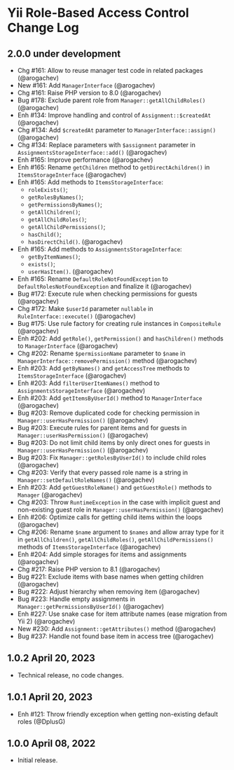 # Yii Role-Based Access Control Change Log

## 2.0.0 under development

- Chg #161: Allow to reuse manager test code in related packages (@arogachev)
- New #161: Add `ManagerInterface` (@arogachev)
- Chg #161: Raise PHP version to 8.0 (@arogachev)
- Bug #178: Exclude parent role from `Manager::getAllChildRoles()` (@arogachev)
- Enh #134: Improve handling and control of `Assignment::$createdAt` (@arogachev)
- Chg #134: Add `$createdAt` parameter to `ManagerInterface::assign()` (@arogachev)
- Chg #134: Replace parameters with `$assignment` parameter in `AssignmentsStorageInterface::add()` (@arogachev)
- Enh #165: Improve performance (@arogachev)
- Enh #165: Rename `getChildren` method to `getDirectAchildren()` in `ItemsStorageInterface` (@arogachev)
- Enh #165: Add methods to `ItemsStorageInterface`:
    - `roleExists()`;
    - `getRolesByNames()`;
    - `getPermissionsByNames()`;
    - `getAllChildren()`;
    - `getAllChildRoles()`;
    - `getAllChildPermissions()`;
    - `hasChild()`;
    - `hasDirectChild()`.
      (@arogachev)
- Enh #165: Add methods to `AssignmentsStorageInterface`:
  - `getByItemNames()`;
  - `exists()`;
  - `userHasItem()`.
    (@arogachev)
- Enh #165: Rename `DefaultRoleNotFoundException` to `DefaultRolesNotFoundException` and finalize it (@arogachev)
- Bug #172: Execute rule when checking permissions for guests (@arogachev)
- Chg #172: Make `$userId` parameter `nullable` in `RuleInterface::execute()` (@arogachev)
- Bug #175: Use rule factory for creating rule instances in `CompositeRule` (@arogachev)
- Enh #202: Add `getRole()`, `getPermission()` and `hasChildren()` methods to `ManagerInterface` (@arogachev)
- Chg #202: Rename `$permissionName` parameter to `$name` in `ManagerInterface::removePermission()` method (@arogachev)
- Enh #203: Add `getByNames()` and `getAccessTree` methods to `ItemsStorageInterface` (@arogachev)
- Enh #203: Add `filterUserItemNames()` method to `AssignmentsStorageInterface` (@arogachev)
- Enh #203: Add `getItemsByUserId()` method to `ManagerInterface` (@arogachev)
- Bug #203: Remove duplicated code for checking permission in `Manager::userHasPermission()` (@arogachev)
- Bug #203: Execute rules for parent items and for guests in `Manager::userHasPermission()` (@arogachev)
- Bug #203: Do not limit child items by only direct ones for guests in `Manager::userHasPermission()` (@arogachev)
- Bug #203: Fix `Manager::getRolesByUserId()` to include child roles (@arogachev)
- Chg #203: Verify that every passed role name is a string in `Manager::setDefaultRoleNames()` (@arogachev)
- Enh #203: Add `getGuestRoleName()` and `getGuestRole()` methods to `Manager` (@arogachev)
- Chg #203: Throw `RuntimeException` in the case with implicit guest and non-existing guest role in
  `Manager::userHasPermission()` (@arogachev)
- Enh #206: Optimize calls for getting child items within the loops (@arogachev)
- Chg #206: Rename `$name` argument to `$names` and allow array type for it in `getAllChildren()`, `getAllChildRoles()`,
  `getAllChildPermissions()` methods of `ItemsStorageInterface` (@arogachev)
- Enh #204: Add simple storages for items and assignments (@arogachev)
- Chg #217: Raise PHP version to 8.1 (@arogachev)
- Bug #221: Exclude items with base names when getting children (@arogachev)
- Bug #222: Adjust hierarchy when removing item (@arogachev)
- Bug #223: Handle empty assignments in `Manager::getPermissionsByUserId()` (@arogachev)
- Enh #227: Use snake case for item attribute names (ease migration from Yii 2) (@arogachev)
- New #230: Add `Assignment::getAttributes()` method (@arogachev)
- Bug #237: Handle not found base item in access tree (@arogachev)

## 1.0.2 April 20, 2023

- Technical release, no code changes.

## 1.0.1 April 20, 2023

- Enh #121: Throw friendly exception when getting non-existing default roles (@DplusG)

## 1.0.0 April 08, 2022

- Initial release.
